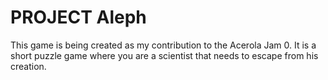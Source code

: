 # PROJECT Aleph

This game is being created as my contribution to the Acerola Jam 0.
It is a short puzzle game where you are a scientist that needs to escape from his creation.

